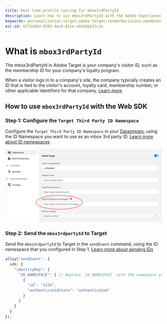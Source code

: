 ```yaml
---
title: Real-time profile syncing for mbox3rdPartyId
description: Learn how to use mbox3rdPartyId with the Adobe Experience Platform Web SDK.
keywords: personalization;target;adobe target;renderDecisions;sendEvent;mbox3rdPartyId;
exl-id: 677d1054-0769-4ec6-811e-e02d4b247c2a
---
```

# What is `mbox3rdPartyId`

The mbox3rdPartyId in Adobe Target is your company's visitor ID, such as the membership ID for your company's loyalty program.

When a visitor logs in to a company's site, the company typically creates an ID that is tied to the visitor's account, loyalty card, membership number, or other applicable identifiers for that company. [Learn more](https://experienceleague.adobe.com/docs/target/using/audiences/visitor-profiles/3rd-party-id.html?lang=en#)


## How to use `mbox3rdPartyId` with the Web SDK

### Step 1: Configure the `Target Third Party ID Namespace`

Configure the `Target Third Party ID Namespace` in your [Datastream](../../../datastreams/overview.md), using the ID Namespace you want to use as an mbox 3rd party ID. 
[Learn more about ID namespaces](https://experienceleague.adobe.com/docs/experience-platform/identity/namespaces.html)

![](assets/mbox3rdpartyid.png)

### Step 2: Send the `mbox3rdpartyId` to Target

Send the `mbox3rdpartyId` to Target in the `sendEvent` command, using the ID namespace that you configured in Step 1.
[Learn more about sending IDs](../../identity/overview.md#syncing-identities)

```javascript
alloy("sendEvent", {
  xdm: {
    "identityMap": {
      "ID_NAMESPACE": [ // Replace `ID_NAMESPACE` with the namespace you have configured in Step 1.
        {
          "id": "1234",
          "authenticatedState": "authenticated"
        }
      ]
    }
  }
});
```

